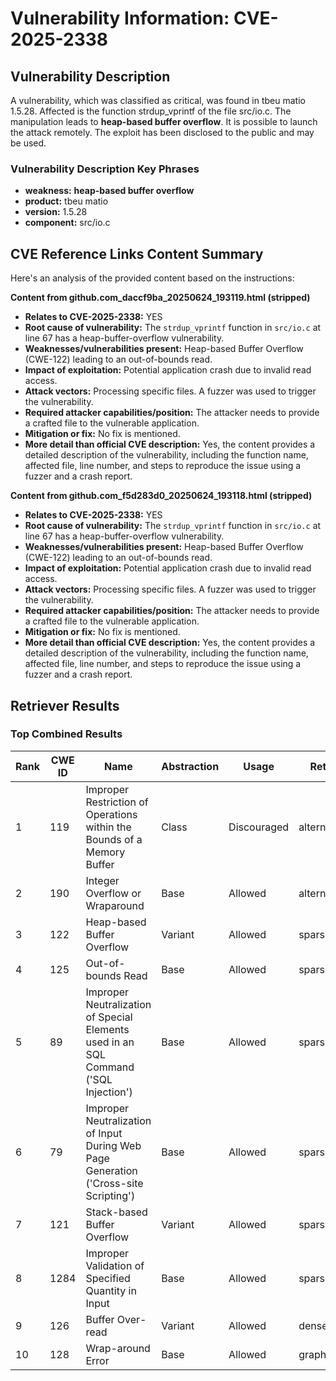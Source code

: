 # Vulnerability Information: CVE-2025-2338

## Vulnerability Description
A vulnerability, which was classified as critical, was found in tbeu matio 1.5.28. Affected is the function strdup_vprintf of the file src/io.c. The manipulation leads to **heap-based buffer overflow**. It is possible to launch the attack remotely. The exploit has been disclosed to the public and may be used.

### Vulnerability Description Key Phrases
- **weakness:** **heap-based buffer overflow**
- **product:** tbeu matio
- **version:** 1.5.28
- **component:** src/io.c

## CVE Reference Links Content Summary
Here's an analysis of the provided content based on the instructions:

**Content from github.com_daccf9ba_20250624_193119.html (stripped)**

*   **Relates to CVE-2025-2338:** YES
*   **Root cause of vulnerability:** The `strdup_vprintf` function in `src/io.c` at line 67 has a heap-buffer-overflow vulnerability.
*   **Weaknesses/vulnerabilities present:** Heap-based Buffer Overflow (CWE-122) leading to an out-of-bounds read.
*   **Impact of exploitation:** Potential application crash due to invalid read access.
*   **Attack vectors:** Processing specific files. A fuzzer was used to trigger the vulnerability.
*   **Required attacker capabilities/position:** The attacker needs to provide a crafted file to the vulnerable application.
*   **Mitigation or fix:** No fix is mentioned.
*   **More detail than official CVE description:** Yes, the content provides a detailed description of the vulnerability, including the function name, affected file, line number, and steps to reproduce the issue using a fuzzer and a crash report.

**Content from github.com_f5d283d0_20250624_193118.html (stripped)**

*   **Relates to CVE-2025-2338:** YES
*   **Root cause of vulnerability:** The `strdup_vprintf` function in `src/io.c` at line 67 has a heap-buffer-overflow vulnerability.
*   **Weaknesses/vulnerabilities present:** Heap-based Buffer Overflow (CWE-122) leading to an out-of-bounds read.
*   **Impact of exploitation:** Potential application crash due to invalid read access.
*   **Attack vectors:** Processing specific files. A fuzzer was used to trigger the vulnerability.
*   **Required attacker capabilities/position:** The attacker needs to provide a crafted file to the vulnerable application.
*   **Mitigation or fix:** No fix is mentioned.
*   **More detail than official CVE description:** Yes, the content provides a detailed description of the vulnerability, including the function name, affected file, line number, and steps to reproduce the issue using a fuzzer and a crash report.

## Retriever Results

### Top Combined Results

| Rank | CWE ID | Name | Abstraction | Usage  | Retrievers | Individual Scores |
|------|--------|------|-------------|-------|------------|-------------------|
| 1 | 119 | Improper Restriction of Operations within the Bounds of a Memory Buffer | Class | Discouraged | alternate_terms | 0.800 |
| 2 | 190 | Integer Overflow or Wraparound | Base | Allowed | alternate_terms | 0.800 |
| 3 | 122 | Heap-based Buffer Overflow | Variant | Allowed | sparse | 0.378 |
| 4 | 125 | Out-of-bounds Read | Base | Allowed | sparse | 0.357 |
| 5 | 89 | Improper Neutralization of Special Elements used in an SQL Command ('SQL Injection') | Base | Allowed | sparse | 0.356 |
| 6 | 79 | Improper Neutralization of Input During Web Page Generation ('Cross-site Scripting') | Base | Allowed | sparse | 0.340 |
| 7 | 121 | Stack-based Buffer Overflow | Variant | Allowed | sparse | 0.337 |
| 8 | 1284 | Improper Validation of Specified Quantity in Input | Base | Allowed | sparse | 0.332 |
| 9 | 126 | Buffer Over-read | Variant | Allowed | dense | 0.628 |
| 10 | 128 | Wrap-around Error | Base | Allowed | graph | 0.003 |

